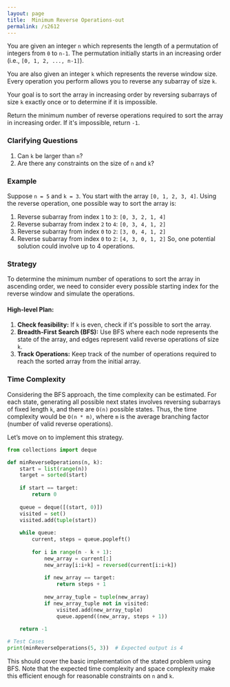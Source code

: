 ```yaml
---
layout: page
title:  Minimum Reverse Operations-out
permalink: /s2612
---
```


You are given an integer `n` which represents the length of a permutation of integers from `0` to `n-1`. The permutation initially starts in an increasing order (i.e., `[0, 1, 2, ..., n-1]`). 

You are also given an integer `k` which represents the reverse window size. Every operation you perform allows you to reverse any subarray of size `k`. 

Your goal is to sort the array in increasing order by reversing subarrays of size `k` exactly once or to determine if it is impossible.

Return the minimum number of reverse operations required to sort the array in increasing order. If it's impossible, return `-1`.

### Clarifying Questions
1. Can `k` be larger than `n`?
2. Are there any constraints on the size of `n` and `k`?

### Example
Suppose `n = 5` and `k = 3`. You start with the array `[0, 1, 2, 3, 4]`. Using the reverse operation, one possible way to sort the array is:
1. Reverse subarray from index `1` to `3`: `[0, 3, 2, 1, 4]`
2. Reverse subarray from index `2` to `4`: `[0, 3, 4, 1, 2]`
3. Reverse subarray from index `0` to `2`: `[3, 0, 4, 1, 2]`
4. Reverse subarray from index `0` to `2`: `[4, 3, 0, 1, 2]`
So, one potential solution could involve up to 4 operations.

### Strategy

To determine the minimum number of operations to sort the array in ascending order, we need to consider every possible starting index for the reverse window and simulate the operations.

#### High-level Plan:

1. **Check feasibility:** If `k` is even, check if it's possible to sort the array.
2. **Breadth-First Search (BFS):** Use BFS where each node represents the state of the array, and edges represent valid reverse operations of size `k`.
3. **Track Operations:** Keep track of the number of operations required to reach the sorted array from the initial array.

### Time Complexity

Considering the BFS approach, the time complexity can be estimated. For each state, generating all possible next states involves reversing subarrays of fixed length `k`, and there are `O(n)` possible states. Thus, the time complexity would be `O(n * m)`, where `m` is the average branching factor (number of valid reverse operations).

Let’s move on to implement this strategy.

```python
from collections import deque

def minReverseOperations(n, k):
    start = list(range(n))
    target = sorted(start)
    
    if start == target:
        return 0
    
    queue = deque([(start, 0)])
    visited = set()
    visited.add(tuple(start))
    
    while queue:
        current, steps = queue.popleft()
        
        for i in range(n - k + 1):
            new_array = current[:]
            new_array[i:i+k] = reversed(current[i:i+k])
            
            if new_array == target:
                return steps + 1
            
            new_array_tuple = tuple(new_array)
            if new_array_tuple not in visited:
                visited.add(new_array_tuple)
                queue.append((new_array, steps + 1))
                
    return -1

# Test Cases
print(minReverseOperations(5, 3))  # Expected output is 4
```

This should cover the basic implementation of the stated problem using BFS. Note that the expected time complexity and space complexity make this efficient enough for reasonable constraints on `n` and `k`.